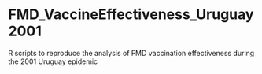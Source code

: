 # FMD_VaccineEffectiveness_Uruguay2001
R scripts to reproduce the analysis of FMD vaccination effectiveness during the 2001 Uruguay epidemic
